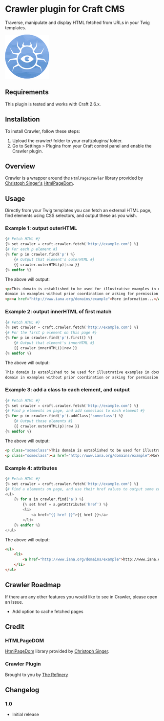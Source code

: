 # Crawler plugin for Craft CMS

Traverse, manipulate and display HTML fetched from URLs in your Twig templates.

![Logo](crawler/resources/icon.svg)


## Requirements

This plugin is tested and works with Craft 2.6.x.


## Installation

To install Crawler, follow these steps:

1. Upload the crawler/ folder to your craft/plugins/ folder.
2. Go to Settings > Plugins from your Craft control panel and enable the Crawler plugin.


## Overview

Crawler is a wrapper around the `HtmlPageCrawler` library provided by [Christoph Singer's](https://github.com/wasinger) [HtmlPageDom](https://github.com/wasinger/htmlpagedom).


## Usage

Directly from your Twig templates you can fetch an external HTML page, find elements using CSS selectors, and output these as you wish.

### Example 1: output outerHTML

```php
{# Fetch HTML #}
{% set crawler = craft.crawler.fetch('http://example.com') %}
{# For each p element #}
{% for p in crawler.find('p') %}
	{# Output that element's outerHTML #}
	{{ crawler.outerHTML(p)|raw }}
{% endfor %}
```

The above will output:
```html
<p>This domain is established to be used for illustrative examples in documents. You may use this
domain in examples without prior coordination or asking for permission.</p>
<p><a href="http://www.iana.org/domains/example">More information...</a></p>
```

### Example 2: output innerHTML of first match
```php
{# Fetch HTML #}
{% set crawler = craft.crawler.fetch('http://example.com') %}
{# For the first p element on this page #}
{% for p in crawler.find('p').first() %}
	{# Output that element's innerHTML #}
	{{ crawler.innerHTML()|raw }}
{% endfor %}
```

The above will output:
```html
This domain is established to be used for illustrative examples in documents. You may use this
domain in examples without prior coordination or asking for permission.
```


### Example 3: add a class to each element, and output
```php
{# Fetch HTML #}
{% set crawler = craft.crawler.fetch('http://example.com') %}
{# Find p elements on page, and add someclass to each element #}
{% for p in crawler.find('p').addClass('someclass') %}
	{# Output those elements #}
	{{ crawler.outerHTML(p)|raw }}
{% endfor %}
```

The above will output:
```html
<p class="someclass">This domain is established to be used for illustrative examples in documents. You may use this domain in examples without prior coordination or asking for permission.</p>
<p class="someclass"><a href="http://www.iana.org/domains/example">More information...</a></p>
```


### Example 4: attributes
```php
{# Fetch HTML #}
{% set crawler = craft.crawler.fetch('http://example.com') %}
{# Find a elements on page, and use their href values to output some custom markup #}
<ul>
	{% for a in crawler.find('a') %}
		{% set href = a.getAttribute('href') %}
		<li>
			<a href="{{ href }}">{{ href }}</a>
		</li>
	{% endfor %}
</ul>
```

The above will output:
```html
<ul>
	<li>
		<a href="http://www.iana.org/domains/example">http://www.iana.org/domains/example</a>
	</li>
</ul>
```


## Crawler Roadmap

If there are any other features you would like to see in Crawler, please open an issue.

* Add option to cache fetched pages


## Credit

### HTMLPageDOM
[HtmlPageDom](https://github.com/wasinger/htmlpagedom) library provided by [Christoph Singer](https://github.com/wasinger).

### Crawler Plugin
Brought to you by [The Refinery](http://therefinery.co.nz)


## Changelog
### 1.0
* Initial release



